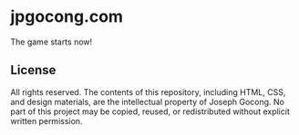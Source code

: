 # jpgocong.com

The game starts now!

## License

All rights reserved. The contents of this repository, including HTML, CSS, and design materials, are the intellectual property of Joseph Gocong. No part of this project may be copied, reused, or redistributed without explicit written permission.

